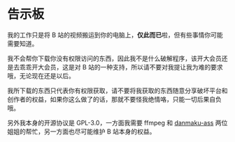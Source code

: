# 告示板

我的工作只是将 B 站的视频搬运到你的电脑上，**仅此而已**啦，但有些事情你可能需要知道。

我不会帮你下载你没有权限访问的东西，因此我不是什么破解程序，该开大会员还是去乖乖开大会员，这是对 B 站的一种支持，所以请不要对我提让我为难的要求哦，无论现在还是以后。

我所下载的东西只代表你有权限获取，请不要将我获取的东西随意分享破坏平台和创作者的权益，如果你这么做了的话，那就不要怪我绝情咯，只能一切后果自负哦。

另外我本身的开源协议是 GPL-3.0，一方面我需要 ffmpeg 和 [danmaku-ass](https://github.com/m13253/danmaku2ass) 两位姐姐的帮忙，另一方面也尽可能维护 B 站本身的权益。
